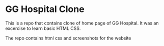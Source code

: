 # GG Hospital Clone

This is a repo that contains clone of home page of GG Hospital. It was an excercise to learn basic HTML CSS.

The repo contains html css and screenshots for the website
